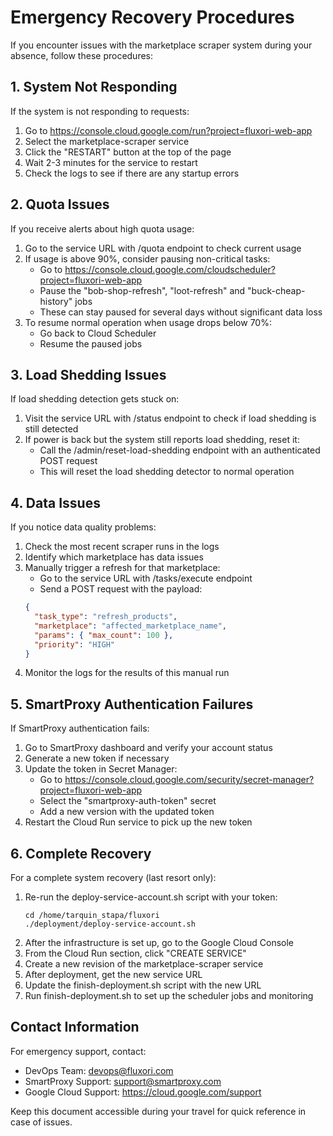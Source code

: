 # Emergency Recovery Procedures

If you encounter issues with the marketplace scraper system during your absence, follow these procedures:

## 1. System Not Responding

If the system is not responding to requests:

1. Go to https://console.cloud.google.com/run?project=fluxori-web-app
2. Select the marketplace-scraper service
3. Click the "RESTART" button at the top of the page
4. Wait 2-3 minutes for the service to restart
5. Check the logs to see if there are any startup errors

## 2. Quota Issues

If you receive alerts about high quota usage:

1. Go to the service URL with /quota endpoint to check current usage
2. If usage is above 90%, consider pausing non-critical tasks:
   - Go to https://console.cloud.google.com/cloudscheduler?project=fluxori-web-app
   - Pause the "bob-shop-refresh", "loot-refresh" and "buck-cheap-history" jobs
   - These can stay paused for several days without significant data loss
3. To resume normal operation when usage drops below 70%:
   - Go back to Cloud Scheduler
   - Resume the paused jobs

## 3. Load Shedding Issues

If load shedding detection gets stuck on:

1. Visit the service URL with /status endpoint to check if load shedding is still detected
2. If power is back but the system still reports load shedding, reset it:
   - Call the /admin/reset-load-shedding endpoint with an authenticated POST request
   - This will reset the load shedding detector to normal operation

## 4. Data Issues

If you notice data quality problems:

1. Check the most recent scraper runs in the logs
2. Identify which marketplace has data issues
3. Manually trigger a refresh for that marketplace:
   - Go to the service URL with /tasks/execute endpoint
   - Send a POST request with the payload:
   ```json
   {
     "task_type": "refresh_products",
     "marketplace": "affected_marketplace_name",
     "params": { "max_count": 100 },
     "priority": "HIGH"
   }
   ```
4. Monitor the logs for the results of this manual run

## 5. SmartProxy Authentication Failures

If SmartProxy authentication fails:

1. Go to SmartProxy dashboard and verify your account status
2. Generate a new token if necessary
3. Update the token in Secret Manager:
   - Go to https://console.cloud.google.com/security/secret-manager?project=fluxori-web-app
   - Select the "smartproxy-auth-token" secret
   - Add a new version with the updated token
4. Restart the Cloud Run service to pick up the new token

## 6. Complete Recovery

For a complete system recovery (last resort only):

1. Re-run the deploy-service-account.sh script with your token:
   ```
   cd /home/tarquin_stapa/fluxori
   ./deployment/deploy-service-account.sh
   ```
2. After the infrastructure is set up, go to the Google Cloud Console
3. From the Cloud Run section, click "CREATE SERVICE"
4. Create a new revision of the marketplace-scraper service
5. After deployment, get the new service URL
6. Update the finish-deployment.sh script with the new URL
7. Run finish-deployment.sh to set up the scheduler jobs and monitoring

## Contact Information

For emergency support, contact:

- DevOps Team: devops@fluxori.com
- SmartProxy Support: support@smartproxy.com
- Google Cloud Support: https://cloud.google.com/support

Keep this document accessible during your travel for quick reference in case of issues.
